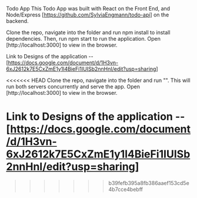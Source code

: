 
Todo App
This Todo App was built with React on the Front End, and Node/Express [https://github.com/SylviaEngmann/todo-api] on the backend.

Clone the repo, navigate into the folder and run npm install to install dependencies. Then, run npm start to run the application. Open [http://localhost:3000] to view in the browser.

Link to Designs of the application -- [https://docs.google.com/document/d/1H3vn-6xJ2612k7E5CxZmE1y1l4BieFi1IUISb2nnHnI/edit?usp=sharing]

<<<<<<< HEAD
Clone the repo, navigate into the folder and run "". This will run both servers concurrently and serve the app. Open [http://localhost:3000] to view in the browser.

Link to Designs of the application -- [https://docs.google.com/document/d/1H3vn-6xJ2612k7E5CxZmE1y1l4BieFi1IUISb2nnHnI/edit?usp=sharing]
=======
>>>>>>> b39fefb395a8fb386aaef153cd5e4b7cce4bebff

